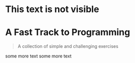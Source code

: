 # This text is not visible



# A Fast Track to Programming

> A collection of simple and challenging exercises

some more text
some more text
